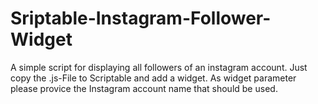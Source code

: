 # Sriptable-Instagram-Follower-Widget

A simple script for displaying all followers of an instagram account.
Just copy the .js-File to Scriptable and add a widget. As widget parameter please provice the Instagram account name that should be used.
